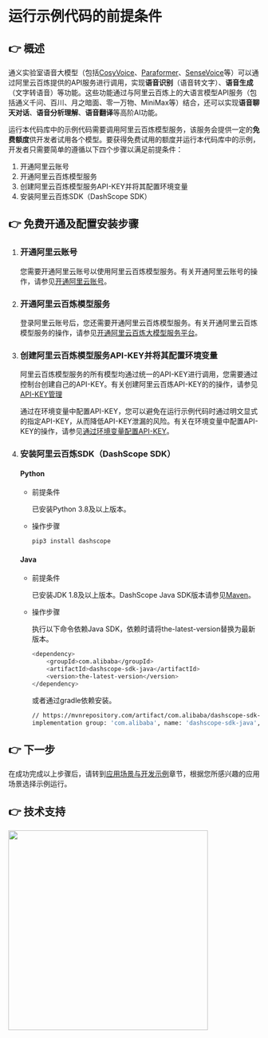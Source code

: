 # 运行示例代码的前提条件

## :point_right: 概述
通义实验室语音大模型（包括[CosyVoice](https://fun-audio-llm.github.io/)、[Paraformer](https://github.com/modelscope/FunASR)、[SenseVoice](https://fun-audio-llm.github.io/)等）可以通过阿里云百炼提供的API服务进行调用，实现<strong>语音识别</strong>（语音转文字）、<strong>语音生成</strong>（文字转语音）等功能。这些功能通过与阿里云百炼上的大语言模型API服务（包括通义千问、百川、月之暗面、零一万物、MiniMax等）结合，还可以实现<strong>语音聊天对话</strong>、<strong>语音分析理解</strong>、<strong>语音翻译</strong>等高阶AI功能。

运行本代码库中的示例代码需要调用阿里云百炼模型服务，该服务会提供一定的<strong>免费额度</strong>供开发者试用各个模型。要获得免费试用的额度并运行本代码库中的示例，开发者只需要简单的遵循以下四个步骤以满足前提条件：

1. 开通阿里云账号
1. 开通阿里云百炼模型服务
1. 创建阿里云百炼模型服务API-KEY并将其配置环境变量
1. 安装阿里云百炼SDK（DashScope SDK）

## :point_right: 免费开通及配置安装步骤
1. ### 开通阿里云账号

    您需要开通阿里云账号以使用阿里云百炼模型服务。有关开通阿里云账号的操作，请参见[开通阿里云账号](https://help.aliyun.com/zh/account/user-guide/ali-cloud-account-registration-process)。

1. ### 开通阿里云百炼模型服务

    登录阿里云账号后，您还需要开通阿里云百炼模型服务。有关开通阿里云百炼模型服务的操作，请参见[开通阿里云百炼大模型服务平台](https://help.aliyun.com/zh/model-studio/getting-started/activate-alibaba-cloud-model-studio)。


1. ### 创建阿里云百炼模型服务API-KEY并将其配置环境变量

    阿里云百炼模型服务的所有模型均通过统一的API-KEY进行调用，您需要通过控制台创建自己的API-KEY。有关创建阿里云百炼API-KEY的的操作，请参见[API-KEY管理](https://help.aliyun.com/zh/model-studio/user-guide/api-key-management)

    通过在环境变量中配置API-KEY，您可以避免在运行示例代码时通过明文显式的指定API-KEY，从而降低API-KEY泄漏的风险。有关在环境变量中配置API-KEY的操作，请参见[通过环境变量配置API-KEY](https://help.aliyun.com/zh/model-studio/developer-reference/configure-api-key-through-environment-variables)。


1. ### 安装阿里云百炼SDK（DashScope SDK）

    #### Python

    - 前提条件

        已安装Python 3.8及以上版本。

    - 操作步骤

        ```bash
        pip3 install dashscope
        ```

    #### Java

    - 前提条件

        已安装JDK 1.8及以上版本。DashScope Java SDK版本请参见[Maven](https://mvnrepository.com/artifact/com.alibaba/dashscope-sdk-java)。

    - 操作步骤

        执行以下命令依赖Java SDK，依赖时请将the-latest-version替换为最新版本。

        ```bash
        <dependency>
            <groupId>com.alibaba</groupId>
            <artifactId>dashscope-sdk-java</artifactId>
            <version>the-latest-version</version>
        </dependency>
        ```

        或者通过gradle依赖安装。

        ```bash
        // https://mvnrepository.com/artifact/com.alibaba/dashscope-sdk-java
        implementation group: 'com.alibaba', name: 'dashscope-sdk-java', version: 'the-latest-version'
        ```

## :point_right: 下一步

在成功完成以上步骤后，请转到[应用场景与开发示例](https://github.com/aliyun/alibabacloud-bailian-speech-demo#point_right-应用场景与开发示例)章节，根据您所感兴趣的应用场景选择示例运行。

## :point_right: 技术支持
<img src="https://dashscope.oss-cn-beijing.aliyuncs.com/samples/audio/group.png" width="400"/>
